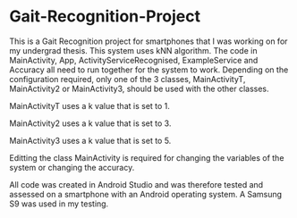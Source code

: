 # Gait-Recognition-Project
This is a Gait Recognition project for smartphones that I was working on for my undergrad thesis. This system uses kNN algorithm. The code in MainActivity, App, ActivityServiceRecognised, ExampleService and Accuracy all need to run together for the system to work. Depending on the configuration required, only one of the 3 classes, MainActivityT, MainActivity2 or MainActivity3, should be used with the other classes. 

MainActivityT uses a k value that is set to 1.

MainActivity2 uses a k value that is set to 3.

MainActivity3 uses a k value that is set to 5.

Editting the class MainActivity is required for changing the variables of the system or changing the accuracy.

All code was created in Android Studio and was therefore tested and assessed on a smartphone with an Android operating system. A Samsung S9 was used in my testing.
